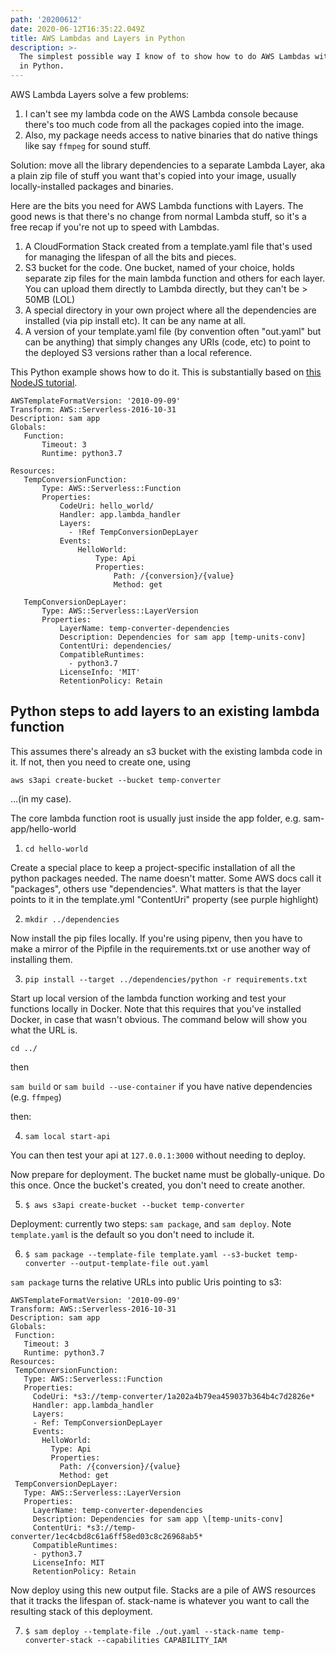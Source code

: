 ```yaml
---
path: '20200612'
date: 2020-06-12T16:35:22.049Z
title: AWS Lambdas and Layers in Python
description: >-
  The simplest possible way I know of to show how to do AWS Lambdas with layers
  in Python.
---
```

AWS Lambda Layers solve a few problems: 

1. I can't see my lambda code on the AWS Lambda console because there's too much code from all the packages copied into the image.
2. Also, my package needs access to native binaries that do native things like say `ffmpeg` for sound stuff.

Solution: move all the library dependencies to a separate Lambda Layer, aka a plain zip file of stuff you want that's copied into your image, usually locally-installed packages and binaries.

Here are the bits you need for AWS Lambda functions with Layers. The good news is that there's no change from normal Lambda stuff, so it's a free recap if you're not up to speed with Lambdas.

1. A CloudFormation Stack created from a template.yaml file that's used for managing the lifespan of all the bits and pieces. 
2. S3 bucket for the code. One bucket, named of your choice, holds separate zip files for the main lambda function and others for each layer. You can upload them directly to Lambda directly, but they can't be > 50MB (LOL)
3. A special directory in your own project where all the dependencies are installed (via pip install etc). It can be any name at all. 
4. A version of your template.yaml file (by convention often "out.yaml" but can be anything) that simply changes any URIs (code, etc) to point to the deployed S3 versions rather than a local reference.

This Python example shows how to do it. This is substantially based on [this NodeJS tutorial](https://aws.amazon.com/blogs/compute/working-with-aws-lambda-and-lambda-layers-in-aws-sam/#:~:text=To%20support%20Lambda%20layers%2C%20SAM,or%20sam%20local%20start%2Dapi.). 

```
AWSTemplateFormatVersion: '2010-09-09'
Transform: AWS::Serverless-2016-10-31
Description: sam app
Globals:
   Function:
       Timeout: 3
       Runtime: python3.7
 
Resources:
   TempConversionFunction:
       Type: AWS::Serverless::Function
       Properties:
           CodeUri: hello_world/
           Handler: app.lambda_handler
           Layers:
             - !Ref TempConversionDepLayer
           Events:
               HelloWorld:
                   Type: Api
                   Properties:
                       Path: /{conversion}/{value}
                       Method: get
 
   TempConversionDepLayer:
       Type: AWS::Serverless::LayerVersion
       Properties:
           LayerName: temp-converter-dependencies
           Description: Dependencies for sam app [temp-units-conv]
           ContentUri: dependencies/
           CompatibleRuntimes:
             - python3.7
           LicenseInfo: 'MIT'
           RetentionPolicy: Retain
```

## Python steps to add layers to an existing lambda function

This assumes there's already an s3 bucket with the existing lambda code in it. If not, then you need to create one, using 

`aws s3api create-bucket --bucket temp-converter`

…(in my case).

The core lambda function root is usually just inside the app folder, e.g. sam-app/hello-world

1. `cd hello-world`

Create a special place to keep a project-specific installation of all the python packages needed. The name  doesn't matter. Some AWS docs call it "packages", others use "dependencies". What matters is that the layer points to it in the template.yml "ContentUri" property (see purple highlight)

2. `mkdir ../dependencies`

Now install the pip files locally. If you're using pipenv, then you have to make a mirror of the Pipfile in the requirements.txt or use another way of installing them. 

3. `pip install --target ../dependencies/python -r requirements.txt`

Start up local version of the lambda function working and test your functions locally in Docker. Note that this requires that you've installed Docker, in case that wasn't obvious. The command below will show you what the URL is. 

`cd ../` 

then
 
`sam build` or `sam build --use-container` if you have native dependencies (e.g. `ffmpeg`)

then: 

4. `sam local start-api`

You can then test your api at `127.0.0.1:3000` without needing to deploy. 

Now prepare for deployment. The bucket name must be globally-unique. Do this once. Once the bucket's created, you don't need to create another. 

5. `$ aws s3api create-bucket --bucket temp-converter`

Deployment: currently two steps: `sam package`, and `sam deploy`. Note `template.yaml` is the default so you don't need to include it. 

6. `$ sam package --template-file template.yaml --s3-bucket temp-converter --output-template-file out.yaml`

`sam package` turns the relative URLs into public Uris pointing to s3:
```
AWSTemplateFormatVersion: '2010-09-09'
Transform: AWS::Serverless-2016-10-31
Description: sam app
Globals:
 Function:
   Timeout: 3
   Runtime: python3.7
Resources:
 TempConversionFunction:
   Type: AWS::Serverless::Function
   Properties:
     CodeUri: *s3://temp-converter/1a202a4b79ea459037b364b4c7d2826e*
     Handler: app.lambda_handler
     Layers:
     - Ref: TempConversionDepLayer
     Events:
       HelloWorld:
         Type: Api
         Properties:
           Path: /{conversion}/{value}
           Method: get
 TempConversionDepLayer:
   Type: AWS::Serverless::LayerVersion
   Properties:
     LayerName: temp-converter-dependencies
     Description: Dependencies for sam app \[temp-units-conv]
     ContentUri: *s3://temp-converter/1ec4cbd8c61a6ff58ed03c8c26968ab5*
     CompatibleRuntimes:
     - python3.7
     LicenseInfo: MIT
     RetentionPolicy: Retain
```

Now deploy using this new output file. Stacks are a pile of AWS resources that it tracks the lifespan of. stack-name is whatever you want to call the resulting stack of this deployment. 

7. `$ sam deploy --template-file ./out.yaml --stack-name temp-converter-stack --capabilities CAPABILITY_IAM`

